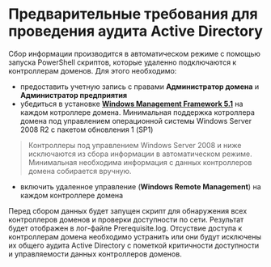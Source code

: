 # Предварительные требования для проведения аудита Active Directory

Сбор информации производится в автоматическом режиме с помощью запуска PowerShell скриптов, которые удаленно подключаются к контроллерам доменов. Для этого необходимо:
- предоставить учетную запись с правами **Администратор домена** и **Администратор предприятия**
- убедиться в установке [**Windows Management Framework 5.1**](https://docs.microsoft.com/ru-ru/powershell/scripting/windows-powershell/wmf/overview?view=powershell-7.2) на каждом котроллере домена. Минимальная поддержка котроллера домена под управлением операционной системы Windows Server 2008 R2 с пакетом обновления 1 (SP1)

> Контроллеры под управлением Windows Server 2008 и ниже исключаются из сбора информации в автоматическом режиме. Минимальная необходима информация с данных контроллеров домена собирается вручную.

- включить удаленное управление (**Windows Remote Management**) на каждом контроллере домена

Перед сбором данных будет запущен скрипт для обнаружения всех контроллеров доменов и проверки доступности по сети. Результат будет отображен в лог-файле Prerequisite.log. Отсуствие доступа к контроллерам домена необходимо устранить или они будут исключены их общего аудита Active Directory с пометкой критичности доступности и управляемости данных контроллеров доменов.